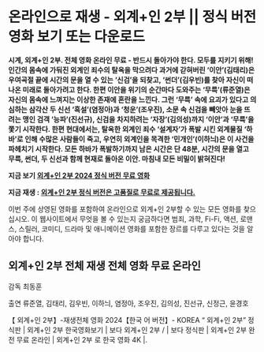 # 온라인으로 재생 -  외계+인 2부 || 정식 버전 영화 보기 또는 다운로드

**시계, 외계+인 2부. 전체 영화 온라인 무료 - 반드시 돌아가야 한다. 모두를 지키기 위해! 인간의 몸속에 가둬진 외계인 죄수의 탈옥을 막으려다 과거에 갇혀버린 ‘이안’(김태리)은 우여곡절 끝에 시간의 문을 열 수 있는 ‘신검’을 되찾고, ‘썬더’(김우빈)를 찾아 자신이 떠나온 미래로 돌아가려고 한다. 한편 이안을 위기의 순간마다 도와주는 ‘무륵’(류준열)은 자신의 몸속에 느껴지는 이상한 존재에 혼란을 느낀다. 그런 ‘무륵’ 속에 요괴가 있다고 의심하는 삼각산 두 신선 ‘흑설’(염정아)과 ‘청운’(조우진), 소문 속 신검을 빼앗아 눈을 뜨려는 맹인 검객 ‘능파’(진선규), 신검을 차지하려는 ‘자장’(김의성)까지 ‘이안’과 ‘무륵’을 쫓기 시작한다. 한편 현대에서는, 탈옥한 외계인 죄수 ‘설계자’가 폭발 시킨 외계물질 ‘하바’로 인해 수많은 사람들이 죽고, 우연히 외계인을 목격한 ‘민개인’(이하늬)은 이 사건을 파헤치기 시작한다. 모든 하바가 폭발하기까지 남은 시간은 단 48분, 시간의 문을 열고 무륵, 썬더, 두 신선과 함께 현재로 돌아온 이안. 마침내 모든 비밀이 밝혀진다!**

**지금 보기  [외계+인 2부 2024 정식 버전 무료 영화](https://korea-munggah.github.io/mumbuls/ko-alienoidreturntothefuture.html)**

**지금 재생 :  [외계+인 2부 정식 버전은 고품질로 무료로 제공됩니다.](https://korea-munggah.github.io/mumbuls/ko-alienoidreturntothefuture.html)**

이번 주에 상영된 영화를 포함하여 온라인으로  외계+인 2부할 수 있는 모든 영화를 찾으십시오. 이 웹사이트에서 무엇을 볼 수 있는지 궁금하다면 범죄, 과학, Fi-Fi, 액션, 로맨스, 스릴러, 코미디, 드라마 및 애니메이션 영화를 포함한 장르를 다루고 있다는 것을 알아야 합니다.

##  외계+인 2부 전체 재생 전체 영화 무료 온라인

감독
최동훈

출연
류준열, 김태리, 김우빈, 이하늬, 염정아, 조우진, 김의성, 진선규, 신정근, 윤경호

【 외계+인 2부】-재생전체 영화 2024【한국 어 버전】- KOREA “ 외계+인 2부” 정식판 |  외계+인 2부 한국영화보기 | 보다  외계+인 2부 / | 보다 정식판 |  외계+인 2부 완전 무료 온라인 |  외계+인 2부 로 한국 영화 4K |.
